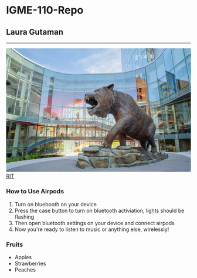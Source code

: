 # IGME-110-Repo
## Laura Gutaman 
---
![alt text](rittiger.jpeg)
[RIT](https://www.rit.edu/)

### How to Use Airpods 
1. Turn on bluebooth on your device
2. Press the case button to turn on bluetooth activiation, lights should be flashing 
3. Then open bluetooth settings on your device and connect airpods
4. Now you're ready to listen to music or anything else, wirelessly! 

### Fruits
- Apples
- Strawberries
- Peaches
